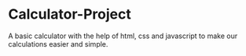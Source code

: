 # Calculator-Project
A basic calculator with the help of html, css and javascript to make our calculations easier and simple.
